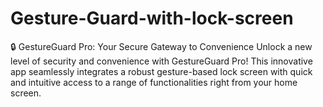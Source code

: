 # Gesture-Guard-with-lock-screen
🔒 GestureGuard Pro: Your Secure Gateway to Convenience  Unlock a new level of security and convenience with GestureGuard Pro! This innovative app seamlessly integrates a robust gesture-based lock screen with quick and intuitive access to a range of functionalities right from your home screen.
